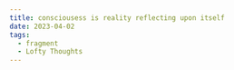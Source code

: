 ```yaml
---
title: consciousess is reality reflecting upon itself
date: 2023-04-02
tags:
  - fragment
  - Lofty Thoughts
---
```

